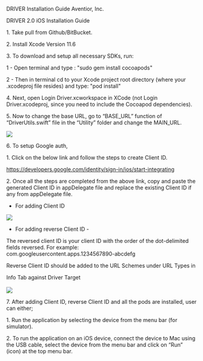 DRIVER Installation Guide Aventior, Inc.

DRIVER 2.0 iOS Installation Guide

1\. Take pull from Github/BitBucket.

2\. Install Xcode Version 11.6

3\. To download and setup all necessary SDKs, run:

1 - Open terminal and type : "sudo gem install cocoapods"

2 - Then in terminal cd to your Xcode project root directory (where your
.xcodeproj file resides) and type: "pod install"

4\. Next, open Login Driver.xcworkspace in XCode (not Login
Driver.xcodeproj, since you need to include the Cocoapod dependencies).

5\. Now to change the base URL, go to “BASE\_URL” function of
“DriverUtils.swift” file in the “Utility” folder and change the
MAIN\_URL.

![](media/image1.png)


6\. To setup Google auth,

1\. Click on the below link and follow the steps to create Client ID.

https://developers.google.com/identity/sign-in/ios/start-integrating

2\. Once all the steps are completed from the above link, copy and paste
the generated Client ID in appDelegate file and replace the existing
Client ID if any from appDelegate file.

- For adding Client ID

![](media/image2.png)

- For adding reverse Client ID -

The reversed client ID is your client ID with the order of the
dot-delimited fields reversed. For example:\
com.googleusercontent.apps.1234567890-abcdefg

Reverse Client ID should be added to the URL Schemes under URL Types in

Info Tab against Driver Target\
\
![](media/image3.png)

7\. After adding Client ID, reverse Client ID and all the pods are
installed, user can either;

1\. Run the application by selecting the device from the menu bar (for
simulator).

2\. To run the application on an iOS device, connect the device to Mac
using the USB cable, select the device from the menu bar and click on
“Run” (icon) at the top menu bar.
